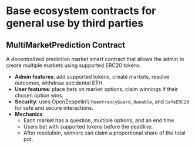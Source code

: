 # Base ecosystem contracts for general use by third parties

## MultiMarketPrediction Contract

A decentralized prediction market smart contract that allows the admin to create multiple markets using supported ERC20 tokens.  

- **Admin features**: add supported tokens, create markets, resolve outcomes, withdraw accidental ETH.  
- **User features**: place bets on market options, claim winnings if their chosen option wins.  
- **Security**: uses OpenZeppelin’s `ReentrancyGuard`, `Ownable`, and `SafeERC20` for safe and secure interactions.  
- **Mechanics**:  
  - Each market has a question, multiple options, and an end time.  
  - Users bet with supported tokens before the deadline.  
  - After resolution, winners can claim a proportional share of the total pot.  

